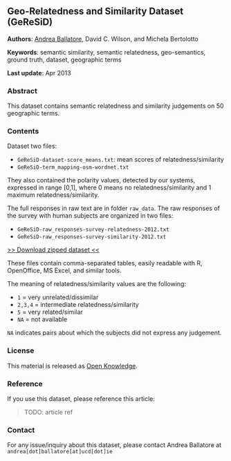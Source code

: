 Geo-Relatedness and Similarity Dataset (GeReSiD)
---------------

**Authors**: [Andrea Ballatore](http://sites.google.com/site/andreaballatore), David C. Wilson, and Michela Bertolotto

**Keywords**: semantic similarity, semantic relatedness, geo-semantics, ground truth, dataset, geographic terms

**Last update**: Apr 2013

### Abstract

This dataset contains semantic relatedness and similarity judgements on 50 geographic terms. 

### Contents

Dataset two files:

* `GeReSiD-dataset-score_means.txt`: mean scores of relatedness/similarity 
* `GeReSiD-term_mapping-osm-wordnet.txt`


They also contained the polarity values, detected by our systems, expressed in range \[0,1\], where 0 means no relatedness/similarity and 1 maximum relatedness/similarity. 

The full responses in raw text are in folder `raw_data`.
The raw responses of the survey with human subjects are organized in two files:

* `GeReSiD-raw_responses-survey-relatedness-2012.txt`
* `GeReSiD-raw_responses-survey-similarity-2012.txt`

[>> Download zipped dataset <<](https://github.com/ucd-spatial/Datasets/blob/master/downloads/sentiment_detection_hotel_reviews_dataset.zip?raw=true)

These files contain comma-separated tables, easily readable with R, OpenOffice, MS Excel, and similar tools.

The meaning of relatedness/similarity values are the following:

*	`1`		= very unrelated/dissimilar
*	`2,3,4` = intermediate relatedness/similarity
*	 `5`	= very related/similar
*	 `NA`   = not available

`NA` indicates pairs about which the subjects did not express any judgement.

### License

This material is released as [Open Knowledge](http://opendefinition.org/okd).

### Reference

If you use this dataset, please reference this article:

> TODO: article ref

### Contact

For any issue/inquiry about this dataset, please contact Andrea Ballatore at `andrea[dot]ballatore[at]ucd[dot]ie`